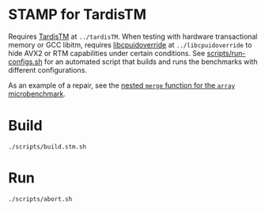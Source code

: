 STAMP for TardisTM
==================

Requires [TardisTM](https://github.com/ddcc/tardisTM) at `../tardisTM`. When testing with hardware transactional memory or GCC libitm, requires [libcpuidoverride](https://github.com/ddcc/libcpuidoverride) at `../libcpuidoverride` to hide AVX2 or RTM capabilities under certain conditions. See [scripts/run-configs.sh](https://github.com/ddcc/stamp/blob/master/scripts/run-configs.sh) for an automated script that builds and runs the benchmarks with different configurations.

As an example of a repair, see the [nested `merge` function for the `array` microbenchmark](https://github.com/ddcc/stamp/blob/master/array/array.c#L63).

# Build

`./scripts/build.stm.sh`

# Run

`./scripts/abort.sh`

